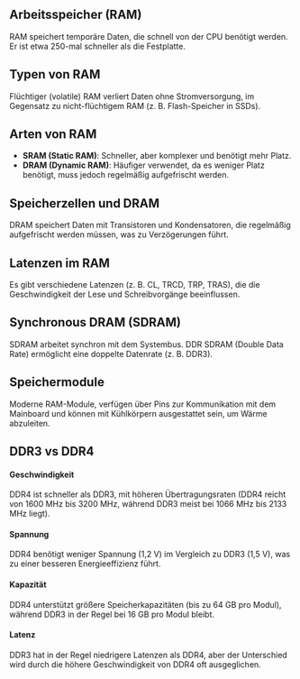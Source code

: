 ## Arbeitsspeicher (RAM)

RAM speichert temporäre Daten, die schnell von der CPU benötigt werden. Er ist etwa 250-mal schneller als die Festplatte.

## Typen von RAM

Flüchtiger (volatile) RAM verliert Daten ohne Stromversorgung, im Gegensatz zu nicht-flüchtigem RAM (z. B. Flash-Speicher in SSDs).

## Arten von RAM

- **SRAM (Static RAM)**: Schneller, aber komplexer und benötigt mehr Platz.
- **DRAM (Dynamic RAM)**: Häufiger verwendet, da es weniger Platz benötigt, muss jedoch regelmäßig aufgefrischt werden.
## Speicherzellen und DRAM

DRAM speichert Daten mit Transistoren und Kondensatoren, die regelmäßig aufgefrischt werden müssen, was zu Verzögerungen führt.

## Latenzen im RAM

Es gibt verschiedene Latenzen (z. B. CL, TRCD, TRP, TRAS), die die Geschwindigkeit der Lese und Schreibvorgänge beeinflussen.

## Synchronous DRAM (SDRAM)

SDRAM arbeitet synchron mit dem Systembus. DDR SDRAM (Double Data Rate) ermöglicht eine doppelte Datenrate (z. B. DDR3).

## Speichermodule

Moderne RAM-Module, verfügen über Pins zur Kommunikation mit dem Mainboard und können mit Kühlkörpern ausgestattet sein, um Wärme abzuleiten.

## DDR3 vs DDR4
#### Geschwindigkeit
DDR4 ist schneller als DDR3, mit höheren Übertragungsraten (DDR4 reicht von 1600 MHz bis 3200 MHz, während DDR3 meist bei 1066 MHz bis 2133 MHz liegt).
#### Spannung
DDR4 benötigt weniger Spannung (1,2 V) im Vergleich zu DDR3 (1,5 V), was zu einer besseren Energieeffizienz führt.
#### Kapazität
DDR4 unterstützt größere Speicherkapazitäten (bis zu 64 GB pro Modul), während DDR3 in der Regel bei 16 GB pro Modul bleibt.
#### Latenz
DDR3 hat in der Regel niedrigere Latenzen als DDR4, aber der Unterschied wird durch die höhere Geschwindigkeit von DDR4 oft ausgeglichen.